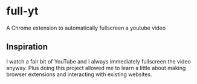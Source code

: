 # full-yt
A Chrome extension to automatically fullscreen a youtube video

## Inspiration
I watch a fair bit of YouTube and I always immediately fullscreen the video anyway. Plus doing this project allowed me to learn a little about making browser extensions and interacting with existing websites.